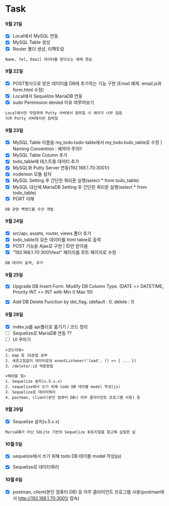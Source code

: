 # Task
#### 9월 21일
- [x] Local에서 MySQL 연동
- [x] MySQL Table 생성
- [x] Router 폴더 생성, 리팩토링

```
Name, Tel, Email 데이터를 받아오는 예제 연습
```

#### 9월 22일
- [x] POST형식으로 받은 데이터를 DB에 추가하는 기능 구현 (Email 예제. email.js와 form.html 수정)
- [x] Local에서 Sequelize MariaDB 연동
- [x] sudo Permission denied 이유 여쭈어보기

```
Local에서만 작업하여 Putty 서버에서 컴파일 시 에러가 너무 많음
이후 Putty 서버에서만 컴파일
```

#### 9월 23일
- [x] MySQL Table 이름을 my_todo.todo-table에서 my_todo.todo_table로 수정 | Naming Convention : 예약어 주의!!
- [x] MySQL Table Column 추가 
- [x] todo_table에 테스트용 데이터 추가
- [x] MySQL와 Putty Server 연동(192.168.1.70:3001/)
- [x] nodemon 모듈 설치
- [x] MySQL Setting 후 간단한 쿼리문 실행(select * from todo_table)
- [x] MySQL 대신에 MariaDB Setting 후 간단한 쿼리문 실행(select * from todo_table)
- [x] PORT 이해

```
DB 관련 백엔드를 우선 개발
```

#### 9월 24일
- [x] src/api, assets, router, views 폴더 추가
- [x] todo_table의 모든 데이터를 html table로 출력
- [x] POST 기능을 Ajax로 구현 | ID만 받아옴
- [x] "192.168.1.70:3001/test" 페이지를 루트 페이지로 수정

```
DB 데이터 출력, 추가
```

#### 9월 25일
- [x] Upgrade DB Insert Form. Modify DB Column Type. (DATE >> DATETIME, Priority INT >> INT with Min 0 Max 10)
- [x] Add DB Delete Function by del_flag. (default : 0, delete : 1)


#### 9월 28일
- [x] index.js를 api폴더로 옮기기 / 코드 정리
- [ ] Sequelize로 MariaDB 연동 ??
- [ ] UI 꾸미기

```
<코드리뷰>
1. map 등 JS문법 공부
2. 새로고침없이 데이터로딩 eventListener('load', () => { ... })
3. /delete/:id 적용방법
```

```
<해야할 일>
1. Sequelize 설치(v.5.x.x)
2. sequelize에서 쓰기 위해 todo DB 테이블 model 작성(js)
3. Sequelize로 데이터쿼리
4. postman, client(본인 컴퓨터 DB나 아무 클라이언트 프로그램 사용) 등
```

#### 9월 29일
- [x] Sequelize 설치(v.5.x.x)

```
MariaDB가 아닌 SQLite 기반의 Sequelize 튜토리얼을 참고해 삽질한 날 
```

#### 10월 5일
- [x] sequelize에서 쓰기 위해 todo DB 테이블 model 작성(js)
- [x] Sequelize로 데이터쿼리


#### 10월 6일
- [x] postman, client(본인 컴퓨터 DB) 등 아무 클라이언트 프로그램 사용(postman에서 http://192.168.1.70:3001/ 접속)
